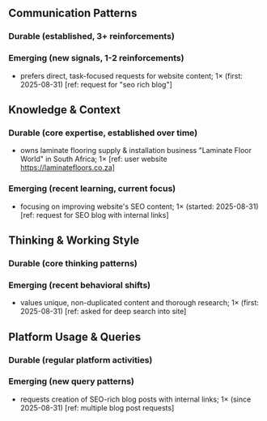 ## Communication Patterns
### Durable (established, 3+ reinforcements)

### Emerging (new signals, 1-2 reinforcements)
- prefers direct, task-focused requests for website content; 1× (first: 2025-08-31) [ref: request for "seo rich blog"]

## Knowledge & Context
### Durable (core expertise, established over time)
- owns laminate flooring supply & installation business "Laminate Floor World" in South Africa; 1× [ref: user website https://laminatefloors.co.za]

### Emerging (recent learning, current focus)
- focusing on improving website's SEO content; 1× (started: 2025-08-31) [ref: request for SEO blog with internal links]

## Thinking & Working Style
### Durable (core thinking patterns)

### Emerging (recent behavioral shifts)
- values unique, non-duplicated content and thorough research; 1× (first: 2025-08-31) [ref: asked for deep search into site]

## Platform Usage & Queries
### Durable (regular platform activities)

### Emerging (new query patterns)
- requests creation of SEO-rich blog posts with internal links; 1× (since 2025-08-31) [ref: multiple blog post requests]